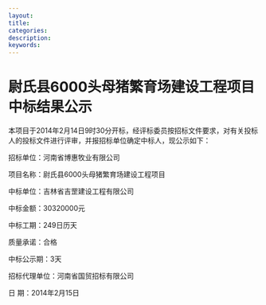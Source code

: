 ```yaml
---
layout:
title:
categories: 
description: 
keywords:
---
```

# 尉氏县6000头母猪繁育场建设工程项目中标结果公示
 
本项目于2014年2月14日9时30分开标，经评标委员按招标文件要求，对有关投标人的投标文件进行评审，并报招标单位确定中标人，现公示如下：

招标单位：河南省博惠牧业有限公司

项目名称：尉氏县6000头母猪繁育场建设工程项目

中标单位：吉林省吉罡建设工程有限公司

中标金额：30320000元

中标工期：249日历天

质量承诺：合格

中标公示期：3天

招标代理单位：河南省国贸招标有限公司

日 期：2014年2月15日

